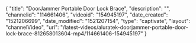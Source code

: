 {
    "title": "DoorJammer Portable Door Lock Brace",
    "description": "",
    "channelid": "114661406",
    "videoid": "154945197",
    "date_created": "1521206699",
    "date_modified": "1521207154",
    "type": "captivate",
    "layout": "channelVideo",
    "url": "\/latest-videos\/aluratek-doorjammer-portable-door-lock-brace-812658013604-mp4\/114661406-154945197"
}